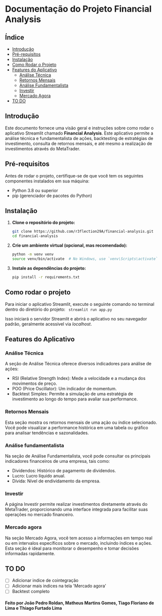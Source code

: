 # Documentação do Projeto Financial Analysis

## Índice

- [Introdução](#introdução)
- [Pré-requisitos](#pré-requisitos)
- [Instalação](#instalação)
- [Como Rodar o Projeto](#como-rodar-o-projeto)
- [Features do Aplicativo](#features-do-aplicativo)
  - [Análise Técnica](#análise-técnica)
  - [Retornos Mensais](#retornos-mensais)
  - [Análise Fundamentalista](#análise-fundamentalista)
  - [Investir](#investir)
  - [Mercado Agora](#mercado-agora)
- [TO DO](#to-do)

## Introdução

Este documento fornece uma visão geral e instruções sobre como rodar o aplicativo Streamlit chamado **Financial Analysis**. Este aplicativo permite a análise técnica e fundamentalista de ações, backtesting de estratégias de investimento, consulta de retornos mensais, e até mesmo a realização de investimentos através do MetaTrader.

## Pré-requisitos

Antes de rodar o projeto, certifique-se de que você tem os seguintes componentes instalados em sua máquina:

- Python 3.8 ou superior
- pip (gerenciador de pacotes do Python)

## Instalação

1. **Clone o repositório do projeto:**

   ```bash
   git clone https://github.com/r3flection29A/financial-analysis.git
   cd financial-analysis
   ```

2. **Crie um ambiente virtual (opcional, mas recomendado):**

    ```bash
    python -m venv venv
    source venv/bin/activate  # No Windows, use `venv\Scripts\activate`
    ```

3. **Instale as dependências do projeto:**

    ```bash
    pip install -r requirements.txt
    ```

## Como rodar o projeto

Para iniciar o aplicativo Streamlit, execute o seguinte comando no terminal dentro do diretório do projeto:
    ``` 
    streamlit run app.py
    ```

Isso iniciará o servidor Streamlit e abrirá o aplicativo no seu navegador padrão, geralmente acessível via *localhost*.

## Features do Aplicativo

### Análise Técnica

A seção de Análise Técnica oferece diversos indicadores para análise de ações:

- RSI (Relative Strength Index): Mede a velocidade e a mudança dos movimentos de preço.
- POO (Price Oscillator): Um indicador de momentum.
- Backtest Simples: Permite a simulação de uma estratégia de investimento ao longo do tempo para avaliar sua performance.

### Retornos Mensais

Esta seção mostra os retornos mensais de uma ação ou índice selecionado. Você pode visualizar a performance histórica em uma tabela ou gráfico para analisar tendências e sazonalidades.

### Análise fundamentalista 

Na seção de Análise Fundamentalista, você pode consultar os principais indicadores financeiros de uma empresa, tais como:

- Dividendos: Histórico de pagamento de dividendos.
- Lucro: Lucro líquido anual.
- Dívida: Nível de endividamento da empresa.

### Investir 

A página Investir permite realizar investimentos diretamente através do MetaTrader, proporcionando uma interface integrada para facilitar suas operações no mercado financeiro.

### Mercado agora

Na seção Mercado Agora, você tem acesso a informações em tempo real ou em intervalos específicos sobre o mercado, incluindo índices e ações. Esta seção é ideal para monitorar o desempenho e tomar decisões informadas rapidamente.

## TO DO

- [ ] Adicionar indice de cointegração
- [ ] Adicionar mais indices na tela 'Mercado agora'
- [ ] Backtest completo

#### Feito por João Pedro Roldan, Matheus Martins Gomes, Tiago Floriano de Lima e Thiago Furtado Lima
